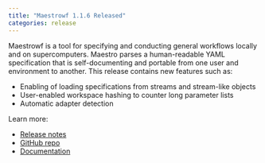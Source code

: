 ```yaml
---
title: "Maestrowf 1.1.6 Released"
categories: release
---
```


Maestrowf is a tool for specifying and conducting general workflows locally and on supercomputers. Maestro parses a human-readable YAML specification that is self-documenting and portable from one user and environment to another. This release contains new features such as:
- Enabling of loading specifications from streams and stream-like objects
- User-enabled workspace hashing to counter long parameter lists
- Automatic adapter detection

Learn more:
- [Release notes](https://github.com/LLNL/maestrowf/releases/tag/v1.1.6)
- [GitHub repo](https://github.com/LLNL/maestrowf)
- [Documentation](https://maestrowf.readthedocs.io/en/latest/index.html)
